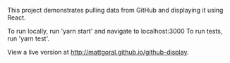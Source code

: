 This project demonstrates pulling data from GitHub and displaying it using React.

To run locally, run 'yarn start' and navigate to localhost:3000
To run tests, run 'yarn test'.

View a live version at http://mattgoral.github.io/github-display.
